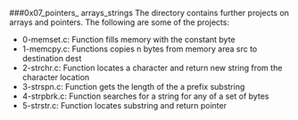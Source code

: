 ###0x07_pointers_ arrays_strings
The directory contains further projects on arrays and pointers. The following are some of the projects:
* 0-memset.c: Function fills memory with the constant byte
* 1-memcpy.c: Functions copies n bytes from memory area src to destination dest
* 2-strchr.c: Function locates a character and return new string from the character location
* 3-strspn.c: Function gets the length of the a prefix substring
* 4-strpbrk.c: Function searches for a string for any of a set of bytes
* 5-strstr.c: Function locates substring and return pointer

